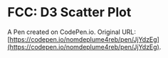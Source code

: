 # FCC: D3 Scatter Plot

A Pen created on CodePen.io. Original URL: [https://codepen.io/nomdeplume4reb/pen/JjYdzEg](https://codepen.io/nomdeplume4reb/pen/JjYdzEg).


